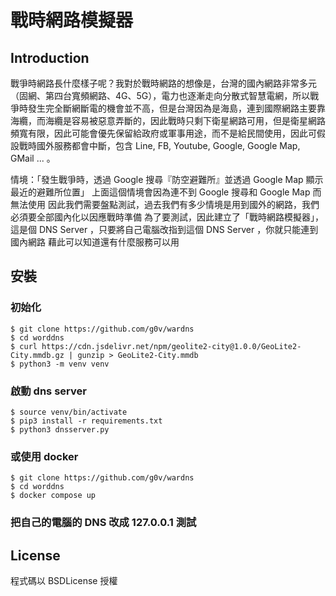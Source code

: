 # 戰時網路模擬器
## Introduction
戰爭時網路長什麼樣子呢？我對於戰時網路的想像是，台灣的國內網路非常多元（固網、第四台寬頻網路、4G、5G），電力也逐漸走向分散式智慧電網，所以戰爭時發生完全斷網斷電的機會並不高，但是台灣因為是海島，連到國際網路主要靠海纜，而海纜是容易被惡意弄斷的，因此戰時只剩下衛星網路可用，但是衛星網路頻寬有限，因此可能會優先保留給政府或軍事用途，而不是給民間使用，因此可假設戰時國外服務都會中斷，包含 Line, FB, Youtube, Google, Google Map, GMail ... 。

情境：「發生戰爭時，透過 Google 搜尋『防空避難所』並透過 Google Map 顯示最近的避難所位置」
上面這個情境會因為連不到 Google 搜尋和 Google Map 而無法使用
因此我們需要盤點測試，過去我們有多少情境是用到國外的網路，我們必須要全部國內化以因應戰時準備
為了要測試，因此建立了「戰時網路模擬器」，這是個 DNS Server ，只要將自己電腦改指到這個 DNS Server ，你就只能連到國內網路
藉此可以知道還有什麼服務可以用

## 安裝
### 初始化
```
$ git clone https://github.com/g0v/wardns
$ cd worddns
$ curl https://cdn.jsdelivr.net/npm/geolite2-city@1.0.0/GeoLite2-City.mmdb.gz | gunzip > GeoLite2-City.mmdb
$ python3 -m venv venv
```

### 啟動 dns server
```
$ source venv/bin/activate
$ pip3 install -r requirements.txt
$ python3 dnsserver.py
```

### 或使用 docker
```
$ git clone https://github.com/g0v/wardns
$ cd worddns
$ docker compose up
```

### 把自己的電腦的 DNS 改成 127.0.0.1 測試

## License
程式碼以 BSDLicense 授權
